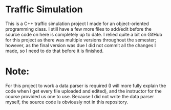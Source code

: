 # Traffic Simulation
This is a C++ traffic simulation project I made for an object-oriented programming class. I still have a few more files to add/edit before
the source code on here is completely up to date. I relied quite a bit on GitHub for this project as there was multiple versions throughout the semester; however, as the final version was due I did not commit all the changes I made, so I need to do that before it is finished.

# Note:
For this project to work a data parser is required (I will more fully explain the code when I get every file uploaded and edited), and the instructor for the course provided us one to use. Because I did not write the data parser myself, the source code is obviously not in this repository.
